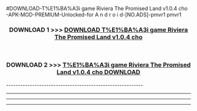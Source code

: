 #DOWNLOAD-T%E1%BA%A3i game Riviera The Promised Land v1.0.4 cho -APK-MOD-PREMIUM-Unlocked-for A n d r o i d-[NO.ADS]-pmvr1 pmvr1 



<div align="center">

<h3>DOWNLOAD 1 >>> <a href="https://getmod2.web.app/?judul=T%E1%BA%A3i game Riviera The Promised Land v1.0.4 cho ">DOWNLOAD T%E1%BA%A3i game Riviera The Promised Land v1.0.4 cho </a></h3><br>

<h3>DOWNLOAD 2 >>> <a href="https://getmod2.web.app/?judul=T%E1%BA%A3i game Riviera The Promised Land v1.0.4 cho ">T%E1%BA%A3i game Riviera The Promised Land v1.0.4 cho  DOWNLOAD </a></h3>

</div>
----------------------------------------------------------

----------------------------------------------------------

----------------------------------------------------------

----------------------------------------------------------



